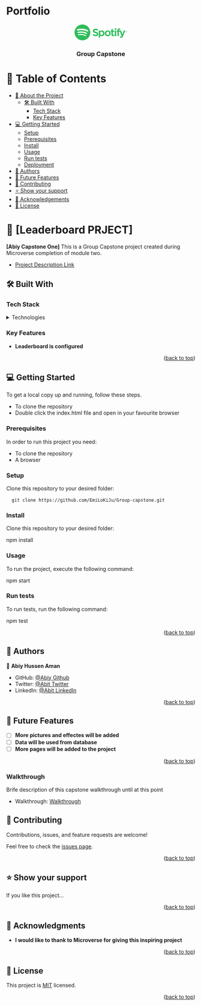 # Portfolio
<a name="readme-top"></a>

<div align="center">
  <img src="./spotify.svg" alt="logo" width="140"  height="auto" />
  <br/>

  <h3><b>Group Capstone</b></h3>

</div>

<!-- TABLE OF CONTENTS -->

# 📗 Table of Contents

- [📖 About the Project](#about-project)
  - [🛠 Built With](#built-with)
    - [Tech Stack](#tech-stack)
    - [Key Features](#key-features)
- [💻 Getting Started](#getting-started)
  - [Setup](#setup)
  - [Prerequisites](#prerequisites)
  - [Install](#install)
  - [Usage](#usage)
  - [Run tests](#run-tests)
  - [Deployment](#triangular_flag_on_post-deployment)
- [👥 Authors](#authors)
- [🔭 Future Features](#future-features)
- [🤝 Contributing](#contributing)
- [⭐️ Show your support](#support)
- [🙏 Acknowledgements](#acknowledgements)
- [📝 License](#license)

<!-- PROJECT DESCRIPTION -->

# 📖 [Leaderboard PRJECT] <a name="about-project"></a>

**[Abiy Capstone One]** This is a Group Capstone project created during Microverse completion of module two. 

- [Project Description Link](#)

## 🛠 Built With <a name="built-with"></a>

### Tech Stack <a name="tech-stack"></a>

<details>
  <summary>Technologies</summary>
  <ul>
    <li><a href="https://developer.mozilla.org/en-US/docs/Web/CSS">HTML</a></li>
    <li><a href="https://developer.mozilla.org/en-US/docs/Web/CSS">CSS</a></li>
    <li><a href="https://developer.mozilla.org/en-US/docs/Web/Javascript">Javascript</a></li>
    <li><a href="https://developer.mozilla.org/en-US/docs/Web/Javascript">Webpack</a></li>
    <li><a href="https://developer.mozilla.org/en-US/docs/Web/Javascript">Jest</a></li>
    <li><a href="https://dart.dev/tools/linter-rules">LINTERS</a></li>
  </ul>
</details>

<!-- Features -->


### Key Features <a name="key-features"></a>

- **Leaderboard is configured**

<p align="right">(<a href="#readme-top">back to top</a>)</p>


<!-- GETTING STARTED -->

## 💻 Getting Started <a name="getting-started"></a>

To get a local copy up and running, follow these steps.

* To clone the repository
* Double click the index.html file and open in your favourite browser

### Prerequisites

In order to run this project you need:

* To clone the repository
* A browser

### Setup

Clone this repository to your desired folder:

```
  git clone https://github.com/EmiLoKiJu/Group-capstone.git
```
### Install

<!-- Install this project with: -->

Clone this repository to your desired folder:

npm install

### Usage

To run the project, execute the following command:

npm start

### Run tests

To run tests, run the following command:

npm test

<p align="right">(<a href="#readme-top">back to top</a>)</p>

<!-- AUTHORS -->

## 👥 Authors <a name="authors"></a>

👤 **Abiy Hussen Aman**

- GitHub: [@Abiy Github](https://github.com/abiy006)
- Twitter: [@Abit Twitter](https://twitter.com/Abiy62463489)
- LinkedIn: [@Abit LinkedIn](https://www.linkedin.com/in/abiy-hussen-aman-194587183/)

<!-- 👤 **Abiy Hussen Aman**

- GitHub: [@Abiy Github](https://github.com/abiy006)
- Twitter: [@Abit Twitter](https://twitter.com/Abiy62463489)
- LinkedIn: [@Abit LinkedIn](https://www.linkedin.com/in/abiy-hussen-aman-194587183/) -->

<p align="right">(<a href="#readme-top">back to top</a>)</p>

<!-- FUTURE FEATURES -->

## 🔭 Future Features <a name="future-features"></a>

- [ ] **More pictures and effectes will be added**
- [ ] **Data will be used from database**
- [ ] **More pages will be added to the project**

<p align="right">(<a href="#readme-top">back to top</a>)</p>

### Walkthrough

Brife description of this capstone walkthrough until at this point

- Walkthrough: [ Walkthrough](#)

<!-- CONTRIBUTING -->

## 🤝 Contributing <a name="contributing"></a>

Contributions, issues, and feature requests are welcome!

Feel free to check the [issues page](../../issues/).

<p align="right">(<a href="#readme-top">back to top</a>)</p>

<!-- SUPPORT -->

## ⭐️ Show your support <a name="support"></a>

If you like this project...

<p align="right">(<a href="#readme-top">back to top</a>)</p>

<!-- ACKNOWLEDGEMENTS -->

## 🙏 Acknowledgments <a name="acknowledgements"></a>

- **I would like to thank to Microverse for giving this inspiring project**

<p align="right">(<a href="#readme-top">back to top</a>)</p>

<!-- LICENSE -->

## 📝 License <a name="license"></a>

This project is [MIT](./LICENSE.md) licensed.

<p align="right">(<a href="#readme-top">back to top</a>)</p>
